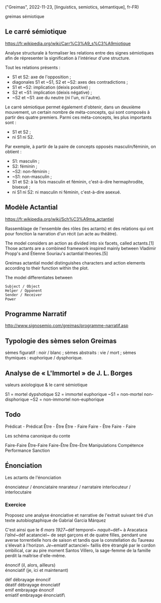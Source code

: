 ("Greimas", 2022-11-23, [linguistics, semiotics, sémantique], fr-FR)

greimas sémiotique

## Le carré sémiotique
https://fr.wikipedia.org/wiki/Carr%C3%A9_s%C3%A9miotique

Analyse structurale à formaliser les relations entre des signes sémiotiques afin de répresenter la signification à l'intérieur d'une structure. 

Tout les relations présents :
* S1 et S2: axe de l'opposition ;
* diagonales S1 et ~S1, S2 et ~S2: axes des contradictions ;
* S1 et ~S2: implication (deixis positive) ;
* S2 et ~S1: implication (deixis négative) ;
* ~S2 et ~S1: axe du neutre (ni l'un, ni l'autre).

Le carré sémiotique permet également d'obtenir, dans un deuxième mouvement, un certain nombre de méta-concepts, qui sont composés à partir des quatre premiers. Parmi ces méta-concepts, les plus importants sont :
* S1 et S2 ;
* ni S1 ni S2.

Par exemple, à partir de la paire de concepts opposés masculin/féminin, on obtient :
* S1: masculin ;
* S2: féminin ;
* ~S2: non-féminin ;
* ~S1: non-masculin ;
* S1 et S2: à la fois masculin et féminin, c'est-à-dire hermaphrodite, bisexué ;
* ni S1 ni S2: ni masculin ni féminin, c'est-à-dire asexué.

## Modèle Actantial
https://fr.wikipedia.org/wiki/Sch%C3%A9ma_actantiel

Rassemblage de l'ensemble des rôles (les actants) et des relations qui ont pour fonction la narration d'un récit (un acte au théâtre).


The model considers an action as divided into six facets, called actants.[1] Those actants are a combined framework inspired mainly between Vladimir Propp's and Étienne Souriau's actantial theories.[5] 

Greimas actantial model distinguishes characters and action elements according to their function within the plot.

The model differentiates between

    Subject / Object
    Helper / Opponent
    Sender / Receiver
    Power



## Programme Narratif
http://www.signosemio.com/greimas/programme-narratif.asp


## Typologie des sèmes selon Greimas

sèmes figuratif : noir / blanc ;
sèmes abstraits : vie / mort ;
sèmes thymiques : euphorique / dysphorique.


## Analyse de « L'Immortel » de J. L. Borges

valeurs axiologique & le carré sémiotique

S1 = mortel dypshotique
S2 = immortel euphorique
~S1 = non-mortel non-disphorique
~S2 = non-immortel non-euphorique


## Todo

Prédicat - Prédicat
Être 	 - Être
Être 	 - Faire
Faire 	 - Être
Faire 	 - Faire

Les schéma canonique du conte

Faire-Faire 	Être-Faire 	Faire-Être 	Être-Être
Manipulations  	Compétence 	Performance Sanction


## Énonciation

Les actants de l'énonciation

énonciateur / énonciataire
nnarateur / narrataire
interlocuteur / interlocutaire



### Exercice 

Proposez une analyse énonciative et narrative de l'extrait suivant tiré d'un texte autobiogtaphique de Gabrial Garcia Márquez

C'est ainsi que le *6 mars 1927*~déf temporel~ *naquit*~déf~ à Aracataca *l’aîné*~déf acatanciel~ de sept garçons et de quatre filles, pendant une averse torrentielle hors de saison et tandis que la constellation du Taureau s'élevait à l'horizon. *Je*~emiatif actanciel~ faillis être étranglé par le cordon ombilical, car au pire moment Santos Villero, la sage-femme de la famille perdit la maîtrise d'elle-même.

énoncif (il, alors, ailleurs)\
énonciatif (je, ici et maintenant)

déf 	débrayage énoncif\
déatif 	débrayage énonciatif\
emif 	embrayage énoncif\
emiatif embrayage énonciatif\

